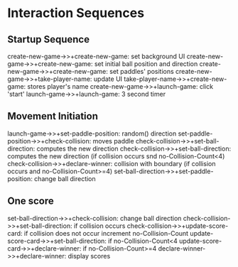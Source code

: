 # Interaction Sequences

## Startup Sequence

  create-new-game->>+create-new-game: set background UI
  create-new-game->>+create-new-game: set initial ball position and direction
  create-new-game->>+create-new-game: set paddles' positions
  create-new-game->>+take-player-name: update UI
  take-player-name->>+create-new-game: stores player's name
  create-new-game->>+launch-game: click 'start'
  launch-game->>+launch-game: 3 second timer

## Movement Initiation

  launch-game->>+set-paddle-position: random() direction
  set-paddle-position->>+check-collision: moves paddle
  check-collision->>+set-ball-direction: computes the new direction
  check-collision->>+set-ball-direction: computes the new direction
  (if collision occurs snd no-Collision-Count<4)
  check-collision->>+declare-winner: collision with boundary
  (if collision occurs and no-Collision-Count>=4)
  set-ball-direction->>+set-paddle-position: change ball direction

## One score

  set-ball-direction->>+check-collision: change ball direction
  check-collision->>+set-ball-direction: if collision occurs
  check-collision->>+update-score-card:
  if collision does not occur increment no-Collision-Count
  update-score-card->>+set-ball-direction: if no-Collision-Count<4
  update-score-card->>+declare-winner: if no-Collision-Count>=4
  declare-winner->>+declare-winner: display scores
